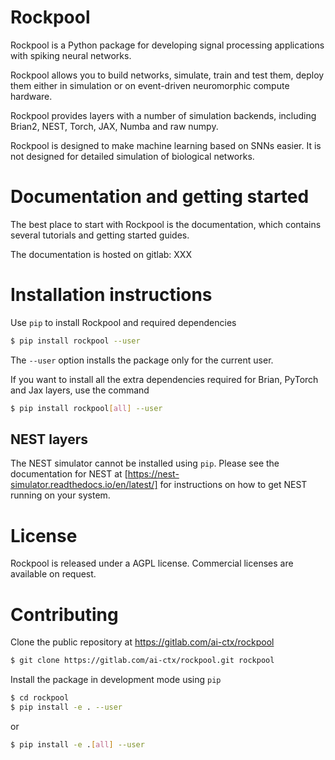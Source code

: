 Rockpool
========

Rockpool is a Python package for developing signal processing applications with spiking neural networks.

Rockpool allows you to build networks, simulate, train and test them, deploy them either in simulation or on event-driven neuromorphic compute hardware.

Rockpool provides layers with a number of simulation backends, including Brian2, NEST, Torch, JAX, Numba and raw numpy.

Rockpool is designed to make machine learning based on SNNs easier. It is not designed for detailed simulation of biological networks.

Documentation and getting started
=============

The best place to start with Rockpool is the documentation, which contains several tutorials and getting started guides.

The documentation is hosted on gitlab: XXX

Installation instructions
=========================

Use `pip` to install Rockpool and required dependencies

```bash
$ pip install rockpool --user
```

The `--user` option installs the package only for the current user.

If you want to install all the extra dependencies required for Brian, PyTorch and Jax layers, use the command

```bash
$ pip install rockpool[all] --user
```

NEST layers
-----------

The NEST simulator cannot be installed using `pip`. Please see the documentation for NEST at [https://nest-simulator.readthedocs.io/en/latest/] for instructions on how to get NEST running on your system.

License
=======

Rockpool is released under a AGPL license. Commercial licenses are available on request.

Contributing
============

Clone the public repository at https://gitlab.com/ai-ctx/rockpool

```bash
$ git clone https://gitlab.com/ai-ctx/rockpool.git rockpool
```

Install the package in development mode using `pip`

```bash
$ cd rockpool
$ pip install -e . --user
```

or

```bash
$ pip install -e .[all] --user
```

